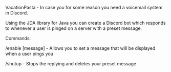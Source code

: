 VacationPasta - In case you for some reason you need a voicemail system in Discord.

Using the JDA library for Java you can create a Discord bot which responds to whenever a user is pinged on a server with a preset message.

Commands:
  
  /enable [message] - Allows you to set a message that will be displayed when a user pings you
  
  /shutup           - Stops the replying and deletes your preset message
